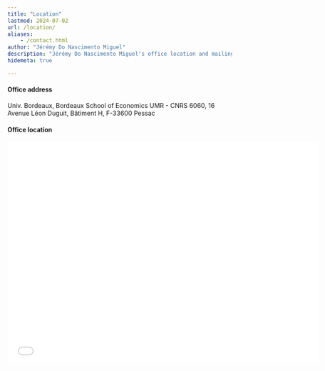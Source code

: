 ```yaml
---
title: "Location"
lastmod: 2024-07-02
url: /location/
aliases:
    - /contact.html
author: "Jérémy Do Nascimento Miguel"
description: "Jérémy Do Nascimento Miguel's office location and mailing address at the University of Bordeaux."
hidemeta: true

---
```


<div class="thinline"></div>

#### Office address

Univ. Bordeaux, Bordeaux School of Economics UMR - CNRS 6060,
16 Avenue Léon Duguit, Bâtiment H, F-33600 Pessac



<div class="thinline"></div>



#### Office location

<iframe src="[https://www.google.com/maps/embed?pb=!1m18!1m12!1m3!1d203668.66166295038!2d-122.06180807362631!3d37.09743194165668!2m3!1f0!2f0!3f0!3m2!1i1024!2i768!4f13.1!3m3!1m2!1s0x808e4174e5b57475%3A0x97880f47ac591627!2sDepartment%20of%20Economics!5e0!3m2!1sen!2sus!4v1686026390720!5m2!1sen!2sus](https://maps.app.goo.gl/jBkuKCKMrTiFkCxB6)" width="700" height="500" style="border:0;" allowfullscreen="" loading="lazy"></iframe>
